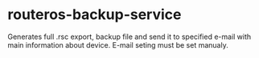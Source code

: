 # routeros-backup-service


Generates full .rsc export, backup file and send it to specified e-mail with main information about device.
E-mail seting must be set manualy.
